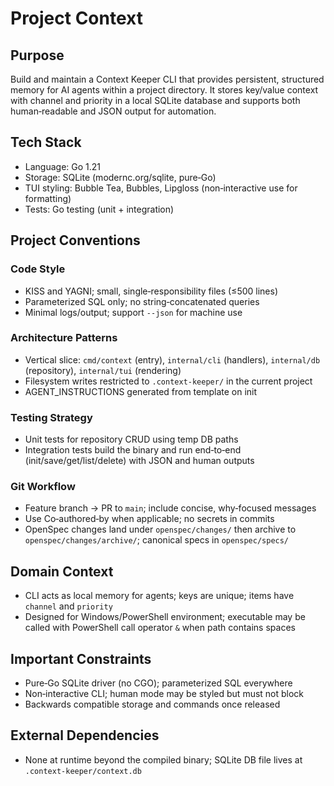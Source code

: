# Project Context

## Purpose
Build and maintain a Context Keeper CLI that provides persistent, structured memory for AI agents within a project directory. It stores key/value context with channel and priority in a local SQLite database and supports both human‑readable and JSON output for automation.

## Tech Stack
- Language: Go 1.21
- Storage: SQLite (modernc.org/sqlite, pure‑Go)
- TUI styling: Bubble Tea, Bubbles, Lipgloss (non‑interactive use for formatting)
- Tests: Go testing (unit + integration)

## Project Conventions

### Code Style
- KISS and YAGNI; small, single‑responsibility files (≤500 lines)
- Parameterized SQL only; no string‑concatenated queries
- Minimal logs/output; support `--json` for machine use

### Architecture Patterns
- Vertical slice: `cmd/context` (entry), `internal/cli` (handlers), `internal/db` (repository), `internal/tui` (rendering)
- Filesystem writes restricted to `.context-keeper/` in the current project
- AGENT_INSTRUCTIONS generated from template on init

### Testing Strategy
- Unit tests for repository CRUD using temp DB paths
- Integration tests build the binary and run end‑to‑end (init/save/get/list/delete) with JSON and human outputs

### Git Workflow
- Feature branch → PR to `main`; include concise, why‑focused messages
- Use Co‑authored‑by when applicable; no secrets in commits
- OpenSpec changes land under `openspec/changes/` then archive to `openspec/changes/archive/`; canonical specs in `openspec/specs/`

## Domain Context
- CLI acts as local memory for agents; keys are unique; items have `channel` and `priority`
- Designed for Windows/PowerShell environment; executable may be called with PowerShell call operator `&` when path contains spaces

## Important Constraints
- Pure‑Go SQLite driver (no CGO); parameterized SQL everywhere
- Non‑interactive CLI; human mode may be styled but must not block
- Backwards compatible storage and commands once released

## External Dependencies
- None at runtime beyond the compiled binary; SQLite DB file lives at `.context-keeper/context.db`

